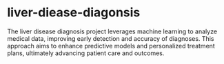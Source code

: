 # liver-diease-diagonsis
The liver disease diagnosis project leverages machine learning to analyze medical data, improving early detection and accuracy of diagnoses. This approach aims to enhance predictive models and personalized treatment plans, ultimately advancing patient care and outcomes.
